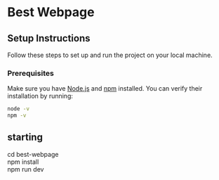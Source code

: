 # Best Webpage

## Setup Instructions

Follow these steps to set up and run the project on your local machine.

### Prerequisites

Make sure you have [Node.js](https://nodejs.org/) and [npm](https://www.npmjs.com/) installed. You can verify their installation by running:

```bash
node -v
npm -v
```
## starting
cd best-webpage <br>
npm install <br>
npm run dev <br>
